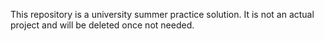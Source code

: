 This repository is a university summer practice solution.
It is not an actual project and will be deleted once not needed.